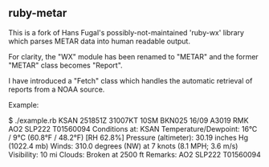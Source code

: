## ruby-metar

This is a fork of Hans Fugal's possibly-not-maintained 'ruby-wx' library
which parses METAR data into human readable output.
 
For clarity, the "WX" module has been renamed to "METAR" and the former "METAR" class becomes "Report".

I have introduced a "Fetch" class which handles the automatic retrieval of reports from a NOAA source.

Example:
 
$ ./example.rb 
KSAN 251851Z 31007KT 10SM BKN025 16/09 A3019 RMK AO2 SLP222 T01560094 
Conditions at:        KSAN
Temperature/Dewpoint: 16°C / 9°C (60.8°F / 48.2°F) [RH 62.8%]
Pressure (altimeter): 30.19 inches Hg (1022.4 mb)
Winds:                310.0 degrees (NW) at 7 knots (8.1 MPH; 3.6 m/s)
Visibility:           10 mi
Clouds:               Broken at 2500 ft
Remarks:              AO2 SLP222 T01560094
